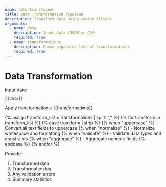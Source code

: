```yaml
---
name: data-transformer
title: Data Transformation Pipeline
description: Transform data using custom filters
arguments:
  - name: data
    description: Input data (JSON or CSV)
    required: true
  - name: transformations
    description: Comma-separated list of transformations
    required: true
---
```


# Data Transformation

Input data:
```
{{data}}
```

Apply transformations: {{transformations}}

{% assign transform_list = transformations | split: "," %}
{% for transform in transform_list %}
  {% case transform | strip %}
  {% when "uppercase" %}
    - Convert all text fields to uppercase
  {% when "normalize" %}
    - Normalize whitespace and formatting
  {% when "validate" %}
    - Validate data types and constraints
  {% when "aggregate" %}
    - Aggregate numeric fields
  {% endcase %}
{% endfor %}

Provide:
1. Transformed data
2. Transformation log
3. Any validation errors
4. Summary statistics